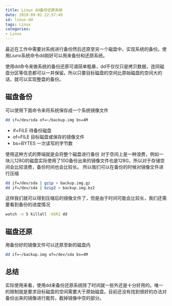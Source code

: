 ```yaml
---
title: Linux dd备份还原系统
date: 2019-09-01 22:57:49
id: linux-dd
tags: Linux
categories: 
- Linux
---
```

最近在工作中需要对系统进行备份然后还原至另一个磁盘中，实现系统的备份。使用Liunx系统命令dd刚好可以用来备份和还原系统。
<!-- more -->

使用dd命令来做系统的备份还原可谓简单粗暴，dd不仅仅只是拷贝数据，连同磁盘分区等信息都可以一并保留。所以只要目标磁盘的空间比原始磁盘的空间大的话，就可以实现整盘的备份。

## 磁盘备份
可以使用下面命令来将系统保存成一个系统镜像文件
```sh
dd if=/dev/sda of=~/backup.img bs=4M
```
- if=FILE 待备份磁盘
- of=FILE 目标磁盘或保存的镜像文件
- bs=BYTES 一次读写的字节数

使用这种方式的弊端就是会将整个磁盘进行备份 对于空间上是一种浪费，例如一块儿128G的磁盘实际使用了10G备份出来的镜像文件也是128G，所以对于存储空间会比较浪费，备份时间也会比较长。
所以我们可以在备份的时候对镜像文件进行压缩
```sh
dd if=/dev/sda | gzip > backup.img.gz
dd if=/dev/sda | bzip2 > backup.img.bz2
```
这样我们就可以得到压缩后的镜像文件了，但是由于时间可能会比较长，我们还需要看到备份的进度情况
```sh
watch -n 5 killall -USR1 dd
```

## 磁盘还原

用备份好的镜像文件可以还原至新的磁盘内
```sh
dd if=~/backup.img of=/dev/sda bs=4M
```
## 总结
实际使用来看，使用dd来备份还原系统除了时间就一些外还是十分好用的。唯一的限制就是要求目标磁盘的空间需要大于原始磁盘。目前还没有找到很好的办法对备份出来的镜像进行裁剪，截掉镜像中空的部分。

